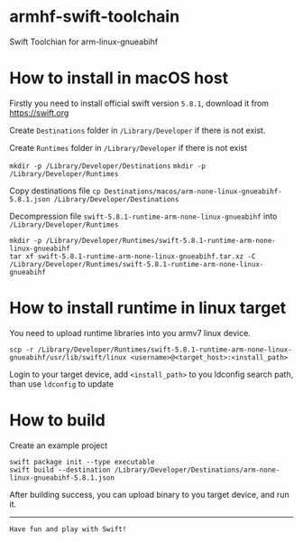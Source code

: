 # armhf-swift-toolchain
Swift Toolchian for arm-linux-gnueabihf

# How to install in macOS host

Firstly you need to install official swift version `5.8.1`, download it from https://swift.org

Create `Destinations` folder in `/Library/Developer` if there is not exist.

Create `Runtimes` folder in `/Library/Developer` if there is not exist

`mkdir -p /Library/Developer/Destinations`
`mkdir -p /Library/Developer/Runtimes`

Copy destinations file
`cp Destinations/macos/arm-none-linux-gnueabihf-5.8.1.json /Library/Developer/Destinations`

Decompression file `swift-5.8.1-runtime-arm-none-linux-gnueabihf` into `/Library/Developer/Runtimes` 

```
mkdir -p /Library/Developer/Runtimes/swift-5.8.1-runtime-arm-none-linux-gnueabihf
tar xf swift-5.8.1-runtime-arm-none-linux-gnueabihf.tar.xz -C /Library/Developer/Runtimes/swift-5.8.1-runtime-arm-none-linux-gnueabihf
```

# How to install runtime in linux target

You need to upload runtime libraries into you armv7 linux device.
```
scp -r /Library/Developer/Runtimes/swift-5.8.1-runtime-arm-none-linux-gnueabihf/usr/lib/swift/linux <username>@<target_host>:<install_path>

```

Login to your target device, add `<install_path>` to you ldconfig search path, than use `ldconfig` to update


# How to build

Create an example project

```
swift package init --type executable
swift build --destination /Library/Developer/Destinations/arm-none-linux-gnueabihf-5.8.1.json
```

After building success, you can upload binary to you target device, and run it.


--------------
`Have fun and play with Swift!`
